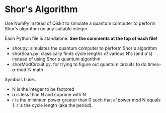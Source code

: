 # Shor's Algorithm
Use NumPy instead of Qiskit to simulate a quantum computer to perform Shor's algorithm on any suitable integer.

Each Python file is standalone. **See the comments at the top of each file!**
* shor.py: simulates the quantum computer to perform Shor's algorithm
* shorScan.py: classically finds cycle lengths of various N's (and *a*'s) instead of using Shor's quantum algorithm
* shorModCircuit.py: for trying to figure out quantum circuits to do times-*a*-mod-N math

Symbols I use...
* N is the integer to be factored
* *a* is less than N and coprime with N
* r is the minimum power greater than 0 such that a^power mod N equals 1. r is the cycle length (aka the period).
